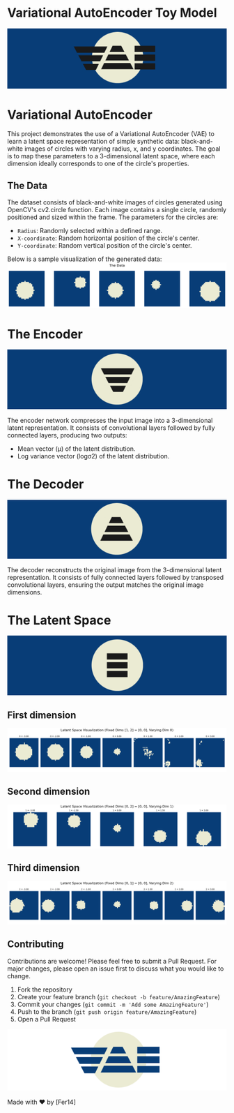 # Variational AutoEncoder Toy Model

![logo](./logos/logo_blue.png)

# Variational AutoEncoder

This project demonstrates the use of a Variational AutoEncoder (VAE) to learn a latent space representation of simple synthetic data: black-and-white images of circles with varying radius, x, and y coordinates. The goal is to map these parameters to a 3-dimensional latent space, where each dimension ideally corresponds to one of the circle's properties.

##  The Data

The dataset consists of black-and-white images of circles generated using OpenCV's cv2.circle function. Each image contains a single circle, randomly positioned and sized within the frame. The parameters for the circles are:

- `Radius`: Randomly selected within a defined range.
- `X-coordinate`: Random horizontal position of the circle's center.
- `Y-coordinate`: Random vertical position of the circle's center.

Below is a sample visualization of the generated data:
![logo](./plots/data.png)

# The Encoder

![logo](./logos/encoder_blue.png)


The encoder network compresses the input image into a 3-dimensional latent representation. It consists of convolutional layers followed by fully connected layers, producing two outputs:

- Mean vector (μ) of the latent distribution.
- Log variance vector (logσ2) of the latent distribution.

# The Decoder

![logo](./logos/decoder_blue.png)

The decoder reconstructs the original image from the 3-dimensional latent representation. It consists of fully connected layers followed by transposed convolutional layers, ensuring the output matches the original image dimensions.

# The Latent Space

![logo](./logos/latent_space_blue.png)

## First dimension

![logo](./plots/plot2.png)


## Second dimension

![logo](./plots/plot3.png)

## Third dimension

![logo](./plots/plot1.png)


## Contributing

Contributions are welcome! Please feel free to submit a Pull Request. For major changes, please open an issue first to discuss what you would like to change.

1. Fork the repository
2. Create your feature branch (`git checkout -b feature/AmazingFeature`)
3. Commit your changes (`git commit -m 'Add some AmazingFeature'`)
4. Push to the branch (`git push origin feature/AmazingFeature`)
5. Open a Pull Request


![logo](./logos/logo_white.png)

Made with ❤️ by [Fer14]